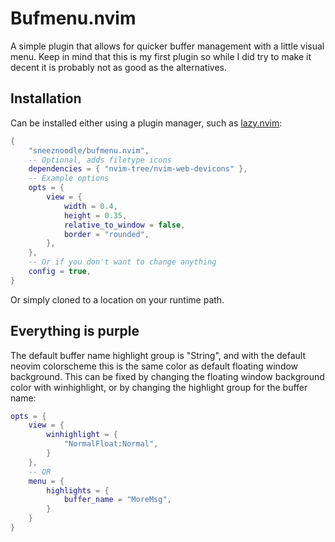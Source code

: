 # Bufmenu.nvim
A simple plugin that allows for quicker buffer management with a little visual menu. Keep in mind that this is my first plugin so while I did try to make it decent it is probably not as good as the alternatives.

## Installation
Can be installed either using a plugin manager, such as [lazy.nvim](https://github.com/folke/lazy.nvim):

```lua
{
    "sneeznoodle/bufmenu.nvim",
    -- Optional, adds filetype icons
    dependencies = { "nvim-tree/nvim-web-devicons" },
    -- Example options
    opts = {
        view = {
            width = 0.4,
            height = 0.35,
            relative_to_window = false,
            border = "rounded",
        },
    },
    -- Or if you don't want to change anything
    config = true,
}
```

Or simply cloned to a location on your runtime path.

## Everything is purple
The default buffer name highlight group is "String", and with the default neovim colorscheme this is the same color as default floating window background. This can be fixed by changing the floating window background color with winhighlight, or by changing the highlight group for the buffer name:

```lua
opts = {
    view = {
        winhighlight = {
            "NormalFloat:Normal",
        }
    },
    -- OR
    menu = {
        highlights = {
            buffer_name = "MoreMsg",
        }
    }
}
```

